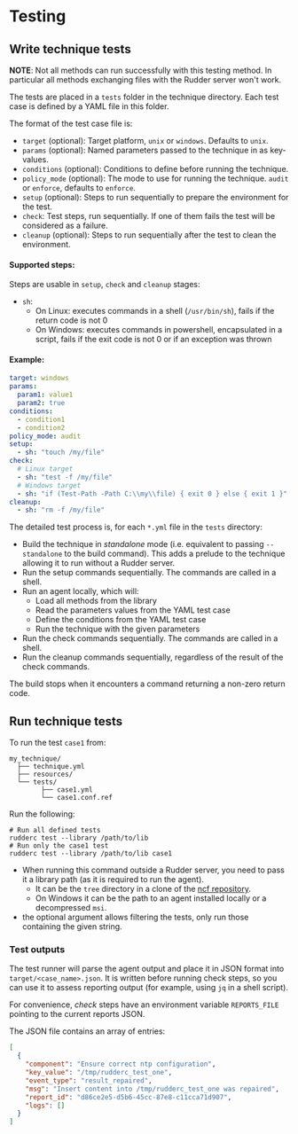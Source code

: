 # Testing

## Write technique tests

**NOTE**: Not all methods can run successfully with this testing method.
In particular all methods exchanging files with the Rudder server won't work.

The tests are placed in a `tests` folder in the technique directory.
Each test case is defined by a YAML file in this folder.

The format of the test case file is:

* `target` (optional): Target platform, `unix` or `windows`. Defaults to `unix`.
* `params` (optional): Named parameters passed to the technique in as key-values.
* `conditions` (optional): Conditions to define before running the technique.
* `policy_mode` (optional): The mode to use for running the technique. `audit` or `enforce`, defaults to `enforce`.
* `setup` (optional): Steps to run sequentially to prepare the environment for the test.
* `check`: Test steps, run sequentially. If one of them fails the test will be considered as a failure.
* `cleanup` (optional): Steps to run sequentially after the test to clean the environment.

#### Supported steps:

Steps are usable in `setup`, `check` and `cleanup` stages:

* `sh`:
  * On Linux: executes commands in a shell (`/usr/bin/sh`), fails if the return code is not 0
  * On Windows: executes commands in powershell, encapsulated in a script, fails if the exit code is not 0 or if an exception was thrown

#### Example:

```yaml
target: windows
params:
  param1: value1
  param2: true
conditions:
  - condition1
  - condition2
policy_mode: audit
setup:
  - sh: "touch /my/file"
check:
  # Linux target
  - sh: "test -f /my/file"
  # Windows target
  - sh: "if (Test-Path -Path C:\\my\\file) { exit 0 } else { exit 1 }"
cleanup:
  - sh: "rm -f /my/file"
```

The detailed test process is, for each `*.yml` file in the `tests` directory:

* Build the technique in *standalone* mode (i.e. equivalent to passing `--standalone` to the build command). This adds a prelude to the technique allowing it to run without a Rudder server.
* Run the setup commands sequentially. The commands are called in a shell.
* Run an agent locally, which will:
    * Load all methods from the library
    * Read the parameters values from the YAML test case
    * Define the conditions from the YAML test case
    * Run the technique with the given parameters
* Run the check commands sequentially. The commands are called in a shell.
* Run the cleanup commands sequentially, regardless of the result of the check commands.

The build stops when it encounters a command returning a non-zero return code.

## Run technique tests

To run the test `case1` from:

```text
my_technique/
  ├── technique.yml
  ├── resources/
  └── tests/
        ├── case1.yml
        └── case1.conf.ref
```

Run the following:

```shell
# Run all defined tests
rudderc test --library /path/to/lib
# Run only the case1 test
rudderc test --library /path/to/lib case1
```

* When running this command outside a Rudder server, you need to pass it a library path
(as it is required to run the agent).
  * It can be the `tree` directory in a clone of the [ncf repository](https://github.com/Normation/ncf/).
  * On Windows it can be the path to an agent installed locally or a decompressed `msi`.
* the optional argument allows filtering the tests, only run those containing the given string.

### Test outputs

The test runner will parse the agent output and place it in JSON format into `target/<case_name>.json`.
It is written before running check steps, so you can use it to assess reporting output
(for example, using `jq` in a shell script).

For convenience, *check* steps have an environment variable `REPORTS_FILE` pointing to the current reports
JSON.

The JSON file contains an array of entries:

```json
[
  {
    "component": "Ensure correct ntp configuration",
    "key_value": "/tmp/rudderc_test_one",
    "event_type": "result_repaired",
    "msg": "Insert content into /tmp/rudderc_test_one was repaired",
    "report_id": "d86ce2e5-d5b6-45cc-87e8-c11cca71d907",
    "logs": []
  }
]
```
